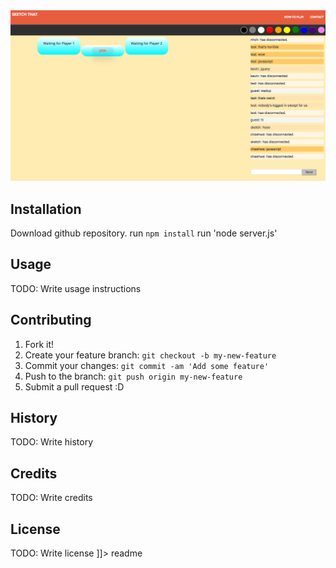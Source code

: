 <snippet>
  <content><![CDATA[
# ${1:Sketch-It-App}
A game where one user draws, and another guesses! Using Node.js, Firebase, with Socket.io and Canvas HTML5.

![alt tag](./screenshot.png)

## Installation
Download github repository.
run `npm install`
run 'node server.js'


## Usage
TODO: Write usage instructions
## Contributing
1. Fork it!
2. Create your feature branch: `git checkout -b my-new-feature`
3. Commit your changes: `git commit -am 'Add some feature'`
4. Push to the branch: `git push origin my-new-feature`
5. Submit a pull request :D
## History
TODO: Write history
## Credits
TODO: Write credits
## License
TODO: Write license
]]></content>
  <tabTrigger>readme</tabTrigger>
</snippet>
